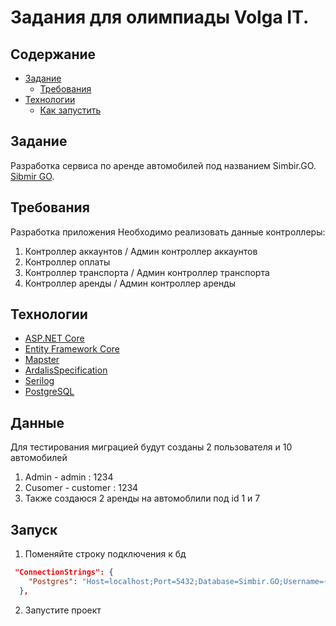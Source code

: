 # Задания для олимпиады Volga IT.

## Содержание

- [Задание](#задание)
  - [Требования](#требования)
- [Технологии](#технологии)
  - [Как запустить](#запуск)
 
  
## Задание

Разработка сервиса по аренде автомобилей под названием Simbir.GO. [Sibmir GO](https://volga-it.org/wp-content/uploads/2023/10/Задание-на-полуфинал-по-дисциплине-Backend-разработка-WEB-API.pdf).


## Требования
Разработка приложения
Необходимо реализовать данные контроллеры:
1. Контроллер аккаунтов / Админ контроллер аккаунтов
2. Контроллер оплаты
3. Контроллер транспорта / Админ контроллер транспорта
4. Контроллер аренды / Админ контроллер аренды


## Технологии 

* [ASP.NET Core](https://docs.microsoft.com/en-us/aspnet/core/introduction-to-aspnet-core)
* [Entity Framework Core](https://docs.microsoft.com/en-us/ef/core/)
* [Mapster](https://github.com/MapsterMapper/Mapster)
* [ArdalisSpecification](https://specification.ardalis.com/)
* [Serilog](https://serilog.net/)
* [PostgreSQL](https://www.postgresql.org/)
  

## Данные 
Для тестирования миграцией будут созданы 2 пользователя и 10 автомобилей
1. Admin - admin : 1234
2. Cusomer - customer : 1234
3. Также создаюся 2 аренды на автомоблили под id 1 и 7


## Запуск
1. Поменяйте строку подключения к бд
```json
 "ConnectionStrings": {
    "Postgres": "Host=localhost;Port=5432;Database=Simbir.GO;Username={your-name};Password={your-password}"
  },
```
2.  Запустите проект




